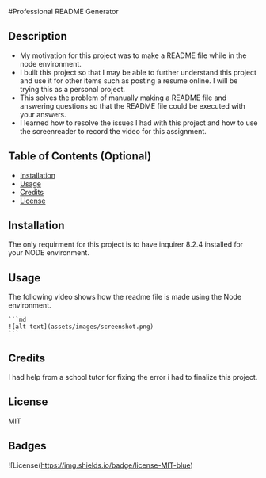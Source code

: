 #Professional README Generator

## Description

-  My motivation for this project was to make a README file while in the node environment.
- I built this project so that I may be able to further understand this project and use it for other items such as posting a resume online. I will be trying this as a personal project.
- This solves the problem of manually making a README file and answering questions so that the README file could be executed with your answers.
- I learned how to resolve the issues I had with this project and how to use the screenreader to record the video for this assignment.

## Table of Contents (Optional)

- [Installation](#installation)
- [Usage](#usage)
- [Credits](#credits)
- [License](#license)

## Installation

The only requirment for this project is to have inquirer 8.2.4 installed for your NODE environment.

## Usage

The following video shows how the readme file is made using the Node environment.

    ```md
    ![alt text](assets/images/screenshot.png)
    ```

## Credits

I had help from a school tutor for fixing the error i had to finalize this project.

## License

MIT


## Badges

![License(https://img.shields.io/badge/license-MIT-blue)

